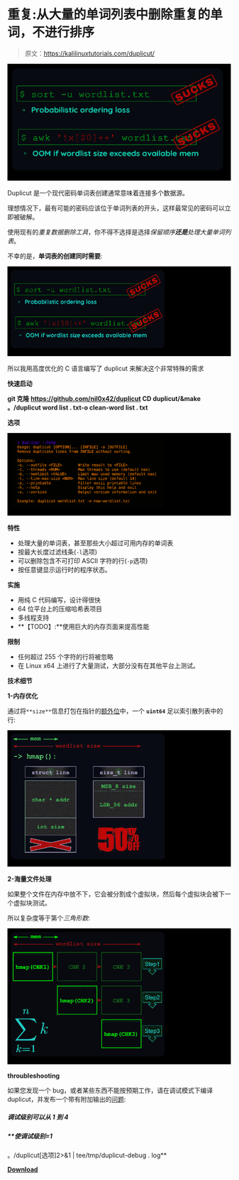 # 重复:从大量的单词列表中删除重复的单词，不进行排序

> 原文：<https://kalilinuxtutorials.com/duplicut/>

[![Duplicut : Remove Duplicates From MASSIVE Wordlist, Without Sorting It](img/5ace419b207ff83997636a74da091f16.png "Duplicut : Remove Duplicates From MASSIVE Wordlist, Without Sorting It")](https://1.bp.blogspot.com/-9D8MMju07q4/YJw20n5ZD3I/AAAAAAAAJE4/9KAow5mcVhoie-UKHNwlo5hbITak_-30QCLcBGAsYHQ/s728/1-comparison%25281%2529.png)

Duplicut 是一个现代密码单词表创建通常意味着连接多个数据源。

理想情况下，最有可能的密码应该位于单词列表的开头，这样最常见的密码可以立即被破解。

使用现有的*重复数据删除工具*，你不得不选择是选择*保留顺序**还是**处理大量单词列表*。

不幸的是，**单词表的创建同时需要**:

![](img/732d4f9d5c0327a5ccb0ef83128e6aa2.png)

所以我用高度优化的 C 语言编写了 duplicut 来解决这个非常特殊的需求

**快速启动**

**git 克隆 https://github.com/nil0x42/duplicut
CD duplicut/&make
。/duplicut word list . txt-o clean-word list . txt**

**选项**

![](img/7e4faedb4ef602e9a5674fc6e8694de6.png)

**特性**

*   处理大量的单词表，甚至那些大小超过可用内存的单词表
*   按最大长度过滤线条(`-l`选项)
*   可以删除包含不可打印 ASCII 字符的行(`-p`选项)
*   按任意键显示运行时的程序状态。

**实施**

*   用纯 C 代码编写，设计得很快
*   64 位平台上的压缩哈希表项目
*   多线程支持
*   **【TODO】:**使用巨大的内存页面来提高性能

**限制**

*   任何超过 255 个字符的行将被忽略
*   在 Linux x64 上进行了大量测试，大部分没有在其他平台上测试。

**技术细节**

**1-内存优化**

通过将`**size**`信息打包在指针的[额外位](https://en.wikipedia.org/wiki/Tagged_pointer)中，一个 **`uint64`** 足以索引散列表中的行:

![](img/d9ae07408d0c0611c98b893291df1fe6.png)

**2-海量文件处理**

如果整个文件在内存中放不下，它会被分割成个虚拟块，然后每个虚拟块会被下一个虚拟块测试。

所以复杂度等于第个*三角形数*:

![](img/490f3c3c77b37460dbf64e574c79016d.png)

**throubleshooting**

如果您发现一个 bug，或者某些东西不能按预期工作，请在调试模式下编译 duplicut，并发布一个带有附加输出的[问题](https://github.com/nil0x42/duplicut/issues):

##### 调试级别可以从 1 到 4

##### **使调试级别=1
。/duplicut[选项]2>&1 | tee/tmp/duplicut-debug . log**

[**Download**](https://github.com/nil0x42/duplicut)